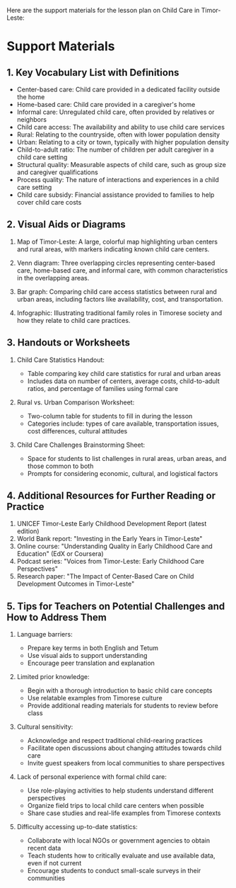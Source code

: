 Here are the support materials for the lesson plan on Child Care in Timor-Leste:

# Support Materials

## 1. Key Vocabulary List with Definitions

- Center-based care: Child care provided in a dedicated facility outside the home
- Home-based care: Child care provided in a caregiver's home
- Informal care: Unregulated child care, often provided by relatives or neighbors
- Child care access: The availability and ability to use child care services
- Rural: Relating to the countryside, often with lower population density
- Urban: Relating to a city or town, typically with higher population density
- Child-to-adult ratio: The number of children per adult caregiver in a child care setting
- Structural quality: Measurable aspects of child care, such as group size and caregiver qualifications
- Process quality: The nature of interactions and experiences in a child care setting
- Child care subsidy: Financial assistance provided to families to help cover child care costs

## 2. Visual Aids or Diagrams

1. Map of Timor-Leste: A large, colorful map highlighting urban centers and rural areas, with markers indicating known child care centers.

2. Venn diagram: Three overlapping circles representing center-based care, home-based care, and informal care, with common characteristics in the overlapping areas.

3. Bar graph: Comparing child care access statistics between rural and urban areas, including factors like availability, cost, and transportation.

4. Infographic: Illustrating traditional family roles in Timorese society and how they relate to child care practices.

## 3. Handouts or Worksheets

1. Child Care Statistics Handout:
   - Table comparing key child care statistics for rural and urban areas
   - Includes data on number of centers, average costs, child-to-adult ratios, and percentage of families using formal care

2. Rural vs. Urban Comparison Worksheet:
   - Two-column table for students to fill in during the lesson
   - Categories include: types of care available, transportation issues, cost differences, cultural attitudes

3. Child Care Challenges Brainstorming Sheet:
   - Space for students to list challenges in rural areas, urban areas, and those common to both
   - Prompts for considering economic, cultural, and logistical factors

## 4. Additional Resources for Further Reading or Practice

1. UNICEF Timor-Leste Early Childhood Development Report (latest edition)
2. World Bank report: "Investing in the Early Years in Timor-Leste"
3. Online course: "Understanding Quality in Early Childhood Care and Education" (EdX or Coursera)
4. Podcast series: "Voices from Timor-Leste: Early Childhood Care Perspectives"
5. Research paper: "The Impact of Center-Based Care on Child Development Outcomes in Timor-Leste"

## 5. Tips for Teachers on Potential Challenges and How to Address Them

1. Language barriers:
   - Prepare key terms in both English and Tetum
   - Use visual aids to support understanding
   - Encourage peer translation and explanation

2. Limited prior knowledge:
   - Begin with a thorough introduction to basic child care concepts
   - Use relatable examples from Timorese culture
   - Provide additional reading materials for students to review before class

3. Cultural sensitivity:
   - Acknowledge and respect traditional child-rearing practices
   - Facilitate open discussions about changing attitudes towards child care
   - Invite guest speakers from local communities to share perspectives

4. Lack of personal experience with formal child care:
   - Use role-playing activities to help students understand different perspectives
   - Organize field trips to local child care centers when possible
   - Share case studies and real-life examples from Timorese contexts

5. Difficulty accessing up-to-date statistics:
   - Collaborate with local NGOs or government agencies to obtain recent data
   - Teach students how to critically evaluate and use available data, even if not current
   - Encourage students to conduct small-scale surveys in their communities